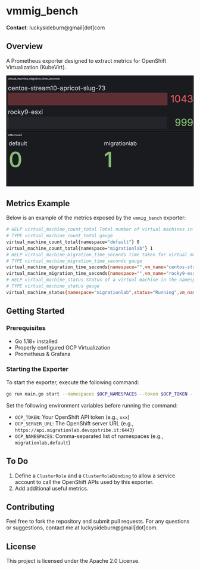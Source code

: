# vmmig_bench

**Contact**: luckysideburn@gmail[dot]com  

## Overview

A Prometheus exporter designed to extract metrics for OpenShift Virtualization (KubeVirt).

![Dashboard Example](doc_images/dashboard.png)

## Metrics Example

Below is an example of the metrics exposed by the `vmmig_bench` exporter:
```bash
# HELP virtual_machine_count_total Total number of virtual machines in the namespace
# TYPE virtual_machine_count_total gauge
virtual_machine_count_total{namespace="default"} 0
virtual_machine_count_total{namespace="migrationlab"} 1
# HELP virtual_machine_migration_time_seconds Time taken for virtual machine migrations in the namespace
# TYPE virtual_machine_migration_time_seconds gauge
virtual_machine_migration_time_seconds{namespace="",vm_name="centos-stream10-apricot-slug-73"} 1043
virtual_machine_migration_time_seconds{namespace="",vm_name="rocky9-esxi"} 999
# HELP virtual_machine_status Status of a virtual machine in the namespace
# TYPE virtual_machine_status gauge
virtual_machine_status{namespace="migrationlab",status="Running",vm_name="rocky9-esxi"} 1
````

## Getting Started

### Prerequisites

- Go 1.18+ installed
- Properly configured OCP Virtualization
- Prometheus & Grafana

### Starting the Exporter

To start the exporter, execute the following command:

```bash
go run main.go start --namespaces $OCP_NAMESPACES --token $OCP_TOKEN --server-url $OCP_SERVER_URL 
```

Set the following environment variables before running the command:

- `OCP_TOKEN`: Your OpenShift API token (e.g., `xxx`)
- `OCP_SERVER_URL`: The OpenShift server URL (e.g., `https://api.migrationlab.devopstribe.it:6443`)
- `OCP_NAMESPACES`: Comma-separated list of namespaces (e.g., `migrationlab,default`)

## To Do

1. Define a `ClusterRole` and a `ClusterRoleBinding` to allow a service account to call the OpenShift APIs used by this exporter.
2. Add additional useful metrics.

## Contributing

Feel free to fork the repository and submit pull requests. For any questions or suggestions, contact me at luckysideburn@gmail[dot]com.

## License

This project is licensed under the Apache 2.0 License.